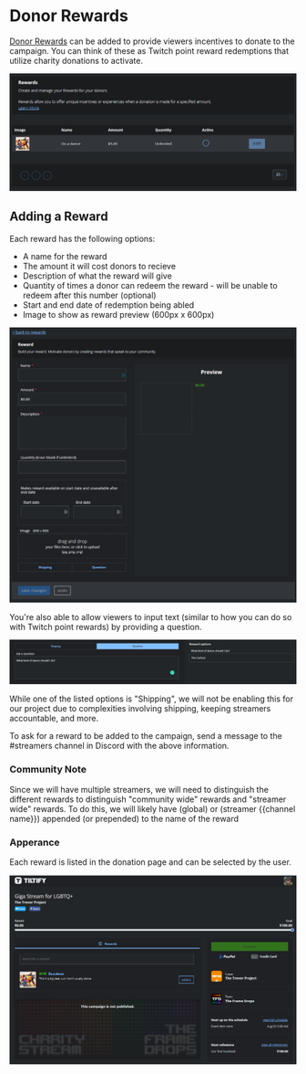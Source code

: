 # Donor Rewards

[Donor Rewards](https://info.tiltify.com/support/solutions/articles/43000011862-adding-incentives-targets-formerly-known-as-challenges-) can be added to provide
viewers incentives to donate to the campaign. You can think of these as Twitch point reward redemptions that utilize charity
donations to activate.

![A list of rewards. One rewards reads "Do a dance" with a $5 amount, unlimited quantities, but not active](./tiltify_rewards_list.png)

## Adding a Reward

Each reward has the following options:

- A name for the reward
- The amount it will cost donors to recieve
- Description of what the reward will give
- Quantity of times a donor can redeem the reward - will be unable to redeem after this number (optional)
- Start and end date of redemption being abled
- Image to show as reward preview (600px x 600px)

![Reward options screen](./tiltify_rewards_options.png)

You're also able to allow viewers to input text (similar to how you can do so with Twitch point rewards) by providing a question.

![Asking "What kind of dance should I do?" with the user answering "The Carlson"](./tiltify_reward_kind_of_dance.png)

While one of the listed options is "Shipping", we will not be enabling this for our project due to complexities involving
shipping, keeping streamers accountable, and more.

To ask for a reward to be added to the campaign, send a message to the #streamers channel in Discord with the above information.

### Community Note

Since we will have multiple streamers, we will need to distinguish the different rewards to distinguish "community wide" rewards and
"streamer wide" rewards. To do this, we will likely have (global) or (streamer {{channel name}}) appended (or prepended) to the name of the reward

### Apperance

Each reward is listed in the donation page and can be selected by the user.

![The donation page with reward option listed.](./active_reward.png)
